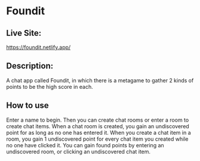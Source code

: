 # Foundit

## Live Site:

https://foundit.netlify.app/

## Description:

A chat app called Foundit, in which there is a metagame to gather 2 kinds of points to be the high score in each.

## How to use

Enter a name to begin.  Then you can create chat rooms or enter a room to create chat items.  When a chat room is created, you gain an undiscovered point for as long as no one has entered it.  When you create a chat item in a room, you gain 1 undiscovered point for every chat item you created while no one have clicked it.
You can gain found points by entering an undiscovered room, or clicking an undiscovered chat item.
